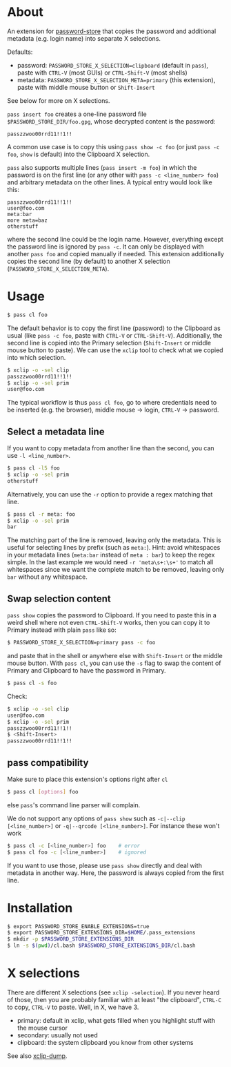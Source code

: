 # About

An extension for [password-store](https://www.passwordstore.org) that
copies the password and additional metadata (e.g. login name) into
separate X selections.

Defaults:

* password: `PASSWORD_STORE_X_SELECTION=clipboard` (default in `pass`), paste
  with `CTRL-V` (most GUIs) or `CTRL-Shift-V` (most shells)
* metadata: `PASSWORD_STORE_X_SELECTION_META=primary` (this extension), paste
  with middle mouse button or `Shift-Insert`

See below for more on X selections.

`pass insert foo` creates a one-line password file
`$PASSWORD_STORE_DIR/foo.gpg`, whose decrypted content is the password:

```
passzzwoo00rrd11!!1!!
```

A common use case is to copy this using `pass show -c foo` (or just
`pass -c foo`, `show` is default) into the Clipboard X selection.

`pass` also supports multiple lines (`pass insert -m foo`) in which the
password is on the first line (or any other with
`pass -c <line_number> foo`) and arbitrary metadata on the other lines.
A typical entry would look like this:

```
passzzwoo00rrd11!!1!!
user@foo.com
meta:bar
more meta=baz
otherstuff
```

where the second line could be the login name. However, everything
except the password line is ignored by `pass -c`. It can only be
displayed with another `pass foo` and copied manually if needed. This
extension additionally copies the second line (by default) to another X
selection (`PASSWORD_STORE_X_SELECTION_META`).

# Usage

```sh
$ pass cl foo
```

The default behavior is to copy the first line (password) to the Clipboard as
usual (like `pass -c foo`, paste with `CTRL-V` or `CTRL-Shift-V`).
Additionally, the second line is copied into the Primary selection
(`Shift-Insert` or middle mouse button to paste). We can use the `xclip` tool
to check what we copied into which selection.

```sh
$ xclip -o -sel clip
passzzwoo00rrd11!!1!!
$ xclip -o -sel prim
user@foo.com
```

The typical workflow is thus `pass cl foo`, go to where credentials need
to be inserted (e.g. the browser), middle mouse -\> login, `CTRL-V` -\>
password.

## Select a metadata line

If you want to copy metadata from another line than the second, you can
use `-l <line_number>`.

```sh
$ pass cl -l5 foo
$ xclip -o -sel prim
otherstuff
```

Alternatively, you can use the `-r` option to provide a regex matching
that line.

```sh
$ pass cl -r meta: foo
$ xclip -o -sel prim
bar
```

The matching part of the line is removed, leaving only the metadata.
This is useful for selecting lines by prefix (such as `meta:`). Hint:
avoid whitespaces in your metadata lines (`meta:bar` instead of
`meta : bar`) to keep the regex simple. In the last example we would
need `-r 'meta\s+:\s+'` to match all whitespaces since we want the
complete match to be removed, leaving only `bar` without any whitespace.

## Swap selection content

`pass show` copies the password to Clipboard. If you need to paste this
in a weird shell where not even `CTRL-Shift-V` works, then you can copy it to
Primary instead with plain `pass` like so:

```sh
$ PASSWORD_STORE_X_SELECTION=primary pass -c foo
```

and paste that in the shell or anywhere else with `Shift-Insert` or the
middle mouse button. With `pass cl`, you can use the `-s` flag to swap
the content of Primary and Clipboard to have the password in Primary.

```sh
$ pass cl -s foo
```

Check:

```sh
$ xclip -o -sel clip
user@foo.com
$ xclip -o -sel prim
passzzwoo00rrd11!!1!!
$ <Shift-Insert>
passzzwoo00rrd11!!1!!
```

## pass compatibility

Make sure to place this extension\'s options right after `cl`

```sh
$ pass cl [options] foo
```

else `pass`\'s command line parser will complain.

We do not support any options of `pass show` such as
`-c|--clip [<line_number>]` or `-q|--qrcode [<line_number>]`. For
instance these won\'t work

```sh
$ pass cl -c [<line_number>] foo    # error
$ pass cl foo -c [<line_number>]    # ignored
```

If you want to use those, please use `pass show` directly and deal with
metadata in another way. Here, the password is always copied from the
first line.

# Installation

```sh
$ export PASSWORD_STORE_ENABLE_EXTENSIONS=true
$ export PASSWORD_STORE_EXTENSIONS_DIR=$HOME/.pass_extensions
$ mkdir -p $PASSWORD_STORE_EXTENSIONS_DIR
$ ln -s $(pwd)/cl.bash $PASSWORD_STORE_EXTENSIONS_DIR/cl.bash
```

# X selections

There are different X selections (see `xclip -selection`). If you never heard
of those, then you are probably familiar with at least "the clipboard",
`CTRL-C` to copy, `CTRL-V` to paste. Well, in X, we have 3.

* primary: default in xclip, what gets filled when you highlight stuff with the
  mouse cursor
* secondary: usually not used
* clipboard: the system clipboard you know from other systems

See also [xclip-dump](https://github.com/elcorto/shelltools/blob/master/bin/xclip-dump).
